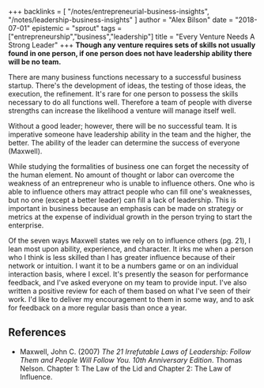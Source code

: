 +++
backlinks = [
  "/notes/entrepreneurial-business-insights",
  "/notes/leadership-business-insights"
]
author = "Alex Bilson"
date = "2018-07-01"
epistemic = "sprout"
tags = ["entrepreneurship","business","leadership"]
title = "Every Venture Needs A Strong Leader"
+++
**Though any venture requires sets of skills not usually found in one person, if one person does not have leadership ability there will be no team.**

There are many business functions necessary to a successful business startup.  There's the development of ideas, the testing of those ideas, the execution, the refinement.  It's rare for one person to possess the skills necessary to do all functions well.  Therefore a team of people with diverse strengths can increase the likelihood a venture will manage itself well.

Without a good leader; however, there will be no successful team.  It is imperative someone have leadership ability in the team and the higher, the better.  The ability of the leader can determine the success of everyone (Maxwell).

While studying the formalities of business one can forget the necessity of the human element.  No amount of thought or labor can overcome the weakness of an entrepreneur who is unable to influence others.  One who is able to influence others may attract people who can fill one's weaknesses, but no one (except a better leader) can fill a lack of leadership.  This is important in business because an emphasis can be made on strategy or metrics at the expense of individual growth in the person trying to start the enterprise.

Of the seven ways Maxwell states we rely on to influence others (pg. 21), I lean most upon ability, experience, and character.  It irks me when a person who I think is less skilled than I has greater influence because of their network or intuition.  I want it to be a numbers game or on an individual interaction basis, where I excel.  It's presently the season for performance feedback, and I've asked everyone on my team to provide input.  I've also written a positive review for each of them based on what I've seen of their work.  I'd like to deliver my encouragement to them in some way, and to ask for feedback on a more regular basis than once a year.

## References

- Maxwell, John C. (2007) _The 21 Irrefutable Laws of Leadership: Follow Them and People Will Follow You. 10th Anniversary Edition_. Thomas Nelson. Chapter 1: The Law of the Lid and Chapter 2: The Law of Influence.
